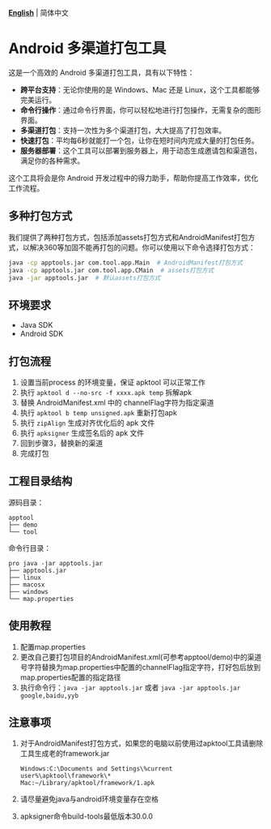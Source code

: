 **[English](README.md)** | 简体中文

# Android 多渠道打包工具

这是一个高效的 Android 多渠道打包工具，具有以下特性：

- **跨平台支持**：无论你使用的是 Windows、Mac 还是 Linux，这个工具都能够完美运行。
- **命令行操作**：通过命令行界面，你可以轻松地进行打包操作，无需复杂的图形界面。
- **多渠道打包**：支持一次性为多个渠道打包，大大提高了打包效率。
- **快速打包**：平均每6秒就能打一个包，让你在短时间内完成大量的打包任务。
- **服务器部署**：这个工具可以部署到服务器上，用于动态生成邀请包和渠道包，满足你的各种需求。

这个工具将会是你 Android 开发过程中的得力助手，帮助你提高工作效率，优化工作流程。

## 多种打包方式

我们提供了两种打包方式，包括添加assets打包方式和AndroidManifest打包方式，以解决360等加固不能再打包的问题。你可以使用以下命令选择打包方式：

```bash
java -cp apptools.jar com.tool.app.Main  # AndroidManifest打包方式
java -cp apptools.jar com.tool.app.CMain  # assets打包方式
java -jar apptools.jar  # 默认assets打包方式
```

## 环境要求

- Java SDK
- Android SDK

## 打包流程

1. 设置当前process 的环境变量，保证 apktool 可以正常工作
2. 执行 `apktool d --no-src -f xxxx.apk temp` 拆解apk
3. 替换 AndroidManifest.xml 中的 channelFlag字符为指定渠道
4. 执行 `apktool b temp unsigned.apk` 重新打包apk
5. 执行 `zipAlign` 生成对齐优化后的 apk 文件
6. 执行 `apksigner` 生成签名后的 apk 文件
7. 回到步骤3，替换新的渠道
8. 完成打包

## 工程目录结构

源码目录：

```
apptool
├── demo
└── tool
```

命令行目录：

```
pro java -jar apptools.jar
├── apptools.jar
├── linux
├── macosx
├── windows
└── map.properties
```

## 使用教程

1. 配置map.properties
2. 更改自己要打包项目的AndroidManifest.xml(可参考apptool/demo)中的渠道号字符替换为map.properties中配置的channelFlag指定字符，打好包后放到map.properties配置的指定路径
3. 执行命令行：`java -jar apptools.jar` 或者 `java -jar apptools.jar google,baidu,yyb`

## 注意事项

1. 对于AndroidManifest打包方式，如果您的电脑以前使用过apktool工具请删除工具生成老的framework.jar
   
   ```
   Windows:C:\Documents and Settings\%current user%\apktool\framework\*
   Mac:~/Library/apktool/framework/1.apk
   ```

2. 请尽量避免java与android环境变量存在空格

3. apksigner命令build-tools最低版本30.0.0